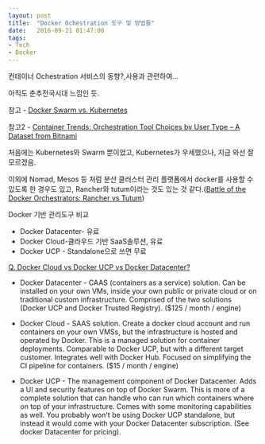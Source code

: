 ```yaml
---
layout: post
title:  "Docker Ochestration 도구 및 방법들"
date:   2016-09-21 01:47:00
tags:
- Tech
- Docker
---
```


컨테이너 Ochestration 서비스의 동향?,사용과 관련하여...

아직도 춘추전국시대 느낌인 듯.

참고 - [Docker Swarm vs. Kubernetes](https://outofbedlam.github.io/docker/2016/03/12/DockerSwarm-vs-Kubernetes/)

참고2 - [Container Trends: Orchestration Tool Choices by User Type – A Dataset from Bitnami](http://redmonk.com/fryan/2016/08/15/container-trends-orchestration-tool-choices-by-user-type-a-dataset-from-bitnami/)

처음에는 Kubernetes와 Swarm 뿐이었고, Kubernetes가 우세했으나, 지금 와선 잘 모르겠음.

이외에 Nomad, Mesos 등 처럼 분산 클러스터 관리 플랫폼에서 docker를 사용할 수 있도록 한 경우도 있고, Rancher와 tutum이라는 것도 있는 것 같다.([Battle of the Docker Orchestrators: Rancher vs Tutum](https://www.brianchristner.io/battle-of-the-docker-orchestrators-tutum-vs-rancher/))


Docker 기반 관리도구 비교

- Docker Datacenter- 유료
- Docker Cloud-클라우드 기반 SaaS솔루션, 유료
- Docker UCP - Standalone으로 쓰면 무료

[Q. Docker Cloud vs Docker UCP vs Docker Datacenter?](https://forums.docker.com/t/docker-cloud-vs-docker-ucp-vs-docker-datacenter/7305/2)

- Docker Datacenter - CAAS (containers as a service) solution. Can be installed on your own VMs, inside your own public or private cloud or on traditional custom infrastructure. Comprised of the two solutions (Docker UCP and Docker Trusted Registry). ($125 / month / engine)

- Docker Cloud - SAAS solution. Create a docker cloud account and run containers on your own VMSs, but the infrastructure is hosted and operated by Docker. This is a managed solution for container deployments. Comparable to Docker UCP, but with a different target customer. Integrates well with Docker Hub. Focused on simplifying the CI pipeline for containers. ($15 / month / engine)

- Docker UCP - The management component of Docker Datacenter. Adds a UI and security features on top of Docker Swarm. This is more of a complete solution that can handle who can run which containers where on top of your infrastructure. Comes with some monitoring capabilities as well. You probably won't be using Docker UCP standalone, but instead it would come with your Docker Datacenter subscription. (See docker Datacenter for pricing).
